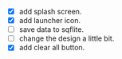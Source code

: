 - [x] add splash screen.
- [x] add launcher icon.
- [ ] save data to sqflite.
- [ ] change the design a little bit.
- [x] add clear all button.
